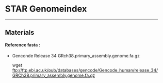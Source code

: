 # STAR Genomeindex
------------------------------
## Materials
#### Reference fasta :
* Genconde Release 34 GRch38.primary_assembly.genome.fa.gz

    wget ftp://ftp.ebi.ac.uk/pub/databases/gencode/Gencode_human/release_34/GRCh38.primary_assembly.genome.fa.gz



